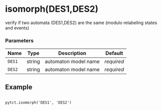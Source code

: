 # isomorph(DES1,DES2)

verify if two automata (DES1,DES2) are the same (modulo relabeling states and events)

### Parameters
| Name                         | Type   | Description                                                  |  Default   |
|------------------------------|--------|--------------------------------------------------------------|------------|
| `DES1`                       | string | automaton model name                                         | *required* |
| `DES2`                       | string | automaton model name                                         | *required* |


## Example

```

pytct.isomorph('DES1', 'DES2')

```


